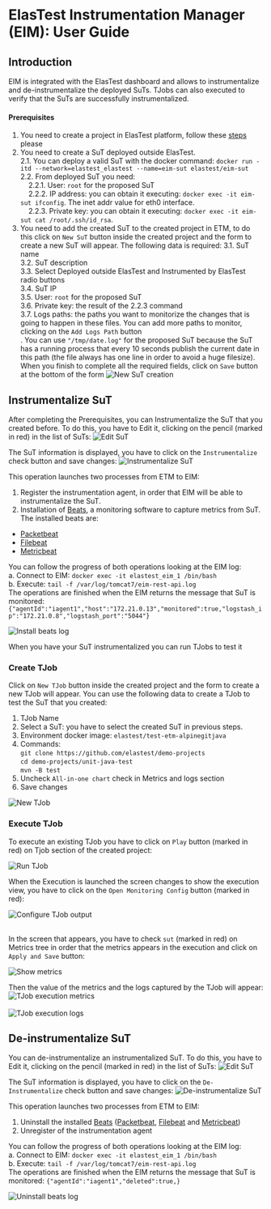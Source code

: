 # ElasTest Instrumentation Manager (EIM): User Guide

## Introduction
EIM is integrated with the ElasTest dashboard and allows to instrumentalize and de-instrumentalize the deployed SuTs. TJobs can also executed to verify that the SuTs are successfully instrumentalized.

#### Prerequisites
1. You need to create a project in ElasTest platform, follow these [steps](https://github.com/elastest/elastest-torm/blob/master/docs/index.md#create-a-project) please
2. You need to create a SuT deployed outside ElasTest. <br>
  2.1. You can deploy a valid SuT with the docker command: `docker run -itd --network=elastest_elastest --name=eim-sut elastest/eim-sut`<br>
  2.2. From deployed SuT you need:<br>
     2.2.1. User: `root` for the proposed SuT<br>&nbsp;&nbsp;&nbsp;
     2.2.2. IP address: you can obtain it executing: `docker exec -it eim-sut ifconfig`. The inet addr value for eth0 interface.<br>&nbsp;&nbsp;&nbsp;
     2.2.3. Private key: you can obtain it executing: `docker exec -it eim-sut cat /root/.ssh/id_rsa`.<br>
3. You need to add the created SuT to the created project in ETM, to do this click on `New SuT` button inside the created project and the form to create a new SuT will appear. The following data is required:
  3.1. SuT name <br>
  3.2. SuT description <br>
  3.3. Select Deployed outside ElasTest and Instrumented by ElasTest radio buttons <br>
  3.4. SuT IP<br>
  3.5. User: `root` for the proposed SuT<br>
  3.6. Private key: the result of the 2.2.3 command<br>
  3.7. Logs paths: the paths you want to monitorize the changes that is going to happen in these files. You can add more paths to monitor, clicking on the `Add Logs Path` button <br>. You can use `"/tmp/date.log"` for the proposed SuT because the SuT has a running process that every 10 seconds publish the current date in this path (the file always has one line in order to avoid a huge filesize).
  When you finish to complete all the required fields, click on `Save` button at the bottom of the form
![New SuT creation](images/new_sut.jpg)<br>

## Instrumentalize SuT
After completing the Prerequisites, you can Instrumentalize the SuT that you created before. To do this, you have to Edit it, clicking on the pencil (marked in red) in the list of SuTs:
![Edit SuT](images/edit_sut.jpg)<br>

The SuT information is displayed, you have to click on the `Instrumentalize` check button and save changes:
![Instrumentalize SuT](images/instrumentalize_sut.jpg)<br>

This operation launches two processes from ETM to EIM:
1. Register the instrumentation agent, in order that EIM will be able to instrumentalize the SuT.
2. Installation of [Beats](https://www.elastic.co/products/beats), a monitoring software to capture metrics from SuT. The installed beats are:
- [Packetbeat](https://www.elastic.co/guide/en/beats/packetbeat/5.6/packetbeat-overview.html)
- [Filebeat](https://www.elastic.co/guide/en/beats/filebeat/5.6/filebeat-overview.html)
- [Metricbeat](https://www.elastic.co/guide/en/beats/metricbeat/5.6/metricbeat-overview.html)

You can follow the progress of both operations looking at the EIM log: <br>
a. Connect to EIM: `docker exec -it elastest_eim_1 /bin/bash`<br>
b. Execute: `tail -f /var/log/tomcat7/eim-rest-api.log`<br>
The operations are finished when the EIM returns the message that SuT is monitored: `{"agentId":"iagent1","host":"172.21.0.13","monitored":true,"logstash_ip":"172.21.0.8","logstash_port":"5044"}`

![Install beats log](images/install_beats_log.jpg)<br>

When you have your SuT instrumentalized you can run TJobs to test it

### Create TJob
Click on `New TJob` button inside the created project and the form to create a new TJob will appear. You can use the following data to create a TJob to test the SuT that you created:
1. TJob Name
2. Select a SuT: you have to select the created SuT in previous steps.
3. Environment docker image: `elastest/test-etm-alpinegitjava`
4. Commands: <br>
`git clone https://github.com/elastest/demo-projects`<br>
`cd demo-projects/unit-java-test`<br>
`mvn -B test`<br>
5. Uncheck `All-in-one chart` check in Metrics and logs section <br>
6. Save changes

![New TJob](images/new_tjob.jpg)<br>

### Execute TJob
To execute an existing TJob you have to click on `Play` button (marked in red) on Tjob section of the created project:

![Run TJob](images/run_tjob.jpg)<br>

When the Execution is launched the screen changes to show the execution view, you have to click on the `Open Monitoring Config` button (marked in red):

![Configure TJob output](images/configure_tjob_output.jpg)<br><br>

In the screen that appears, you have to check `sut` (marked in red) on Metrics tree in order that the metrics appears in the execution and click on `Apply and Save` button:

![Show metrics](images/show_metrics.jpg)<br>

Then the value of the metrics and the logs captured by the TJob will appear:
![TJob execution metrics](images/tjob_execution_metrics.jpg)<br><br>
![TJob execution logs](images/tjob_execution_logs.jpg)<br>

## De-instrumentalize SuT
You can de-instrumentalize an instrumentalized SuT. To do this, you have to Edit it, clicking on the pencil (marked in red) in the list of SuTs:
![Edit SuT](images/edit_sut.jpg)<br>

The SuT information is displayed, you have to click on the `De-Instrumentalize` check button and save changes:
![De-instrumentalize SuT](images/deinstrumentalize_sut.jpg)<br>

This operation launches two processes from ETM to EIM:
1. Uninstall the installed [Beats](https://www.elastic.co/products/beats) ([Packetbeat](https://www.elastic.co/guide/en/beats/packetbeat/5.6/packetbeat-overview.html), [Filebeat](https://www.elastic.co/guide/en/beats/filebeat/5.6/filebeat-overview.html) and [Metricbeat](https://www.elastic.co/guide/en/beats/metricbeat/5.6/metricbeat-overview.html))
2. Unregister of the instrumentation agent

You can follow the progress of both operations looking at the EIM log: <br>
a. Connect to EIM: `docker exec -it elastest_eim_1 /bin/bash`<br>
b. Execute: `tail -f /var/log/tomcat7/eim-rest-api.log`<br>
The operations are finished when the EIM returns the message that SuT is monitored: `{"agentId":"iagent1","deleted":true,}`

![Uninstall beats log](images/delete_iagent_log.jpg)<br>
